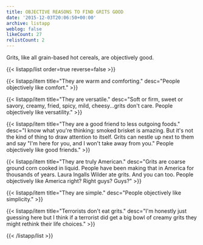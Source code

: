 ```yaml
---
title: OBJECTIVE REASONS TO FIND GRITS GOOD
date: '2015-12-03T20:06:50+00:00'
archive: listapp
weblog: false
likeCount: 27
relistCount: 2
---
```


Grits, like all grain-based hot cereals, are objectively good.

<!--more-->

{{< listapp/list order=true reverse=false >}}

   {{< listapp/item title="They are warm and comforting."
      desc="People objectively like comfort." >}}

   {{< listapp/item title="They are versatile."
      desc="Soft or firm, sweet or savory, creamy, fried, spicy, mild, cheesy…grits don't care. People objectively like versatility." >}}

   {{< listapp/item title="They are a good friend to less outgoing foods."
      desc="I know what you're thinking: smoked brisket is amazing. But it's not the kind of thing to draw attention to itself. Grits can nestle up next to them and say \"I'm here for you, and I won't take away from you.\" People objectively like good friends." >}}

   {{< listapp/item title="They are truly American."
      desc="Grits are coarse ground corn cooked in liquid. People have been making that in America for thousands of years. Laura Ingalls Wilder ate grits. And you can too. People objectively like America right? Right guys? Guys?" >}}

   {{< listapp/item title="They are simple."
      desc="People objectively like simplicity." >}}

   {{< listapp/item title="Terrorists don't eat grits."
      desc="I'm honestly just guessing here but I think if a terrorist did get a big bowl of creamy grits they might rethink their life choices." >}}

{{< /listapp/list >}}
